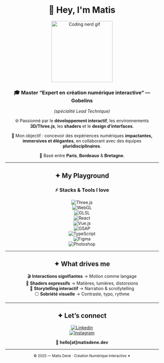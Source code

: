 <!-- ============================== -->
<!--        M A T I S   D E N É     -->
<!-- ============================== -->

<div align="center">

# 👋 Hey, I'm **Matis**  

<img src="https://media.giphy.com/media/du3J3cXyzhj75IOgvA/giphy.gif" width="200px" alt="Coding nerd gif"/>  

### 🎓 Master “Expert en création numérique interactive” — Gobelins  
*(spécialité Lead Technique)*  

🌐 Passionné par le **développement interactif**, les environnements **3D/Three.js**, les **shaders** et le **design d’interfaces**.  

🚀 Mon objectif : concevoir des expériences numériques **impactantes, immersives et élégantes**, en collaborant avec des équipes **pluridisciplinaires**.  

📍 Basé entre **Paris**, **Bordeaux** & **Bretagne**.  

---

</div>

<div align="center">

## ✦ My Playground  

</div>

<div align="center">

### ⚡ Stacks & Tools I love  

![Three.js](https://img.shields.io/badge/Three.js-black?style=for-the-badge&logo=three.js)  
![WebGL](https://img.shields.io/badge/WebGL-990000?style=for-the-badge&logo=webgl)  
![GLSL](https://img.shields.io/badge/GLSL-00599C?style=for-the-badge&logo=opengl)  
![React](https://img.shields.io/badge/React-20232A?style=for-the-badge&logo=react&logoColor=61DAFB)  
![Vue.js](https://img.shields.io/badge/Vue.js-35495E?style=for-the-badge&logo=vuedotjs&logoColor=4FC08D)  
![GSAP](https://img.shields.io/badge/GSAP-88CE02?style=for-the-badge&logo=greensock&logoColor=fff)  
![TypeScript](https://img.shields.io/badge/TypeScript-007ACC?style=for-the-badge&logo=typescript&logoColor=white)  
![Figma](https://img.shields.io/badge/Figma-F24E1E?style=for-the-badge&logo=figma&logoColor=fff)  
![Photoshop](https://img.shields.io/badge/Photoshop-001E36?style=for-the-badge&logo=adobephotoshop&logoColor=31A8FF)  

</div>

---

<div align="center">

## ✦ What drives me  

🎬 **Interactions signifiantes** → Motion comme langage  
🌌 **Shaders expressifs** → Matières, lumières, distorsions  
📖 **Storytelling interactif** → Narration & scrollytelling  
⚪ **Sobriété visuelle** → Contraste, typo, rythme  

</div>

---

<div align="center">

## ✦ Let’s connect  

[![Linkedin](https://img.shields.io/badge/LinkedIn-0A66C2?style=for-the-badge&logo=linkedin&logoColor=white)](https://www.linkedin.com/in/matis-dene/)  
[![Instagram](https://img.shields.io/badge/Instagram-E4405F?style=for-the-badge&logo=instagram&logoColor=white)](https://www.instagram.com/matisdene/)  

💌 **hello[at]matisdene.dev**  


</div>

---

<div align="center">

<sub>© 2025 — Matis Dené · Création Numérique Interactive ✦</sub>

</div>
